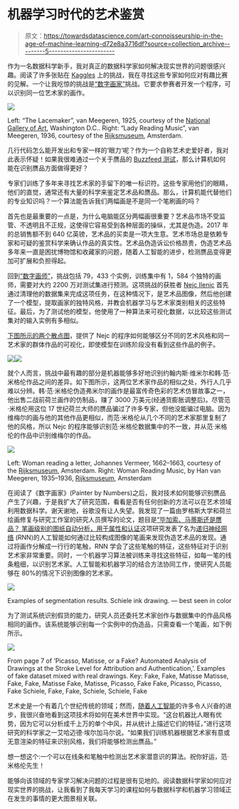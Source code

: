 # 机器学习时代的艺术鉴赏

> 原文：<https://towardsdatascience.com/art-connoisseurship-in-the-age-of-machine-learning-d72e8a3716df?source=collection_archive---------5----------------------->

作为一名数据科学新手，我对真正的数据科学家如何解决现实世界的问题很感兴趣。阅读了许多张贴在 [Kaggles](https://www.kaggle.com/datasets?utm_medium=paid&utm_source=google.com&utm_campaign=datasets+houseads&gclid=CjwKCAjw14rbBRB3EiwAKeoG_xw3LTSbvufEcN4dPvWdhi3g_rtLGW8AiQGrGgaZC5QOHHmxu7dg5xoCehMQAvD_BwE&dclid=CNmNwp_HztwCFcQNNwode5IIdA) 上的挑战，我在寻找这些专家如何应对有趣比赛的见解。一个让我吃惊的挑战是[“数字画家”](https://www.kaggle.com/c/painter-by-numbers)挑战。它要求参赛者开发一个程序，可以识别同一位艺术家的画作。

![](img/e50927dd2d32fb500289e2765d9a32bd.png)

Left: “The Lacemaker”, van Meegeren, 1925, courtesy of the [National Gallery of Art](http://www.nga.gov/), Washington D.C.. Right: “Lady Reading Music”, van Meegeren, 1936, courtesy of the [Rijksmuseum](http://www.rijksmuseum.nl/), Amsterdam.

几行代码怎么能开发出和专家一样的‘眼力’呢？作为一个自称艺术史爱好者，我对此表示怀疑！如果我很难通过一个关于赝品的 [Buzzfeed 测试](https://www.buzzfeed.com/jamiejones/can-you-spot-the-real-artwork-from-the-fake?utm_term=.oeJqq9dor#.xenppzYxa)，那么计算机如何能在识别赝品方面做得更好？

专家们训练了多年来寻找艺术家的手留下的唯一标识符。这些专家用他们的眼睛，他们的直觉，通常还有大量的科学来鉴定艺术品和赝品。那么，计算机能代替他们的专业知识吗？一个算法能告诉我们两幅画是不是同一个笔刷画的吗？

首先也是最重要的一点是，为什么电脑能区分两幅画很重要？艺术品市场不受监管、不透明且不正规，这使得它容易受到各种层面的操纵，尤其是伪造。2017 年的总销售额不到 640 亿英镑，艺术品的买卖是一项大生意。艺术市场总是依赖专家和可疑的鉴赏科学来确认作品的真实性。艺术品伪造诉讼价格昂贵，伪造艺术品多年来一直是困扰博物馆和收藏家的问题，随着人工智能的进步，检测赝品变得更加可扩展和负担得起。

回到[“数字画师”](http://blog.kaggle.com/2016/11/17/painter-by-numbers-competition-1st-place-winners-interview-nejc-ilenic/)，挑战包括 79，433 个实例，训练集中有 1，584 个独特的画师，需要对大约 2200 万对测试集进行预测。这项挑战的获胜者 [Nejc Ilenic](http://blog.kaggle.com/2016/11/17/painter-by-numbers-competition-1st-place-winners-interview-nejc-ilenic/) 首先通过清理他的数据集来完成这项任务，在这种情况下，是艺术品图像，然后他创建了一个模型，提取画家的独特风格，并教会机器学习与艺术家类别相关的这些特征。最后，为了测试他的模型，他使用了一种算法来可视化数据，以比较这些测试集对的输入实例有多相似。

[下图所示的两个散点图](https://github.com/inejc/painters)，提供了 Nejc 的程序如何能够区分不同的艺术风格和同一艺术家的群体作品的可视化，即使模型在训练阶段没有看到这些作品的例子。

![](img/53138b6e89a80a3f125ef15ea2c284f3.png)![](img/bef8770895f3181de76219e6b8df2077.png)

就个人而言，挑战中最有趣的部分是机器能够多好地识别约翰内斯·维米尔和韩·范·米格伦作品之间的差异。如下图所示，这两位艺术家作品的相似之处，外行人几乎难以分辨。韩·范·米格伦伪造弗米尔的画作是最富传奇色彩的艺术仿冒故事之一，他出售二战前荷兰画作的仿制品，赚了 3000 万美元(经通货膨胀调整后)。尽管范·米格伦用这位 17 世纪荷兰大师的赝品骗过了许多专家，但他没能骗过电脑。因为维梅尔的画与他的其他作品更相似，而范·米格伦从几个不同的艺术家那里复制了他的风格，所以 Nejc 的程序能够识别范·米格伦数据集中的不一致，并从范·米格伦的作品中识别维梅尔的作品。

![](img/df3261728b55250d0939209817924d0b.png)

Left: Woman reading a letter, Johannes Vermeer, 1662–1663, courtesy of the [Rijksmuseum](http://www.rijksmuseum.nl/), Amsterdam. Right: Woman Reading Music, by Han van Meegeren, 1935–1936, [Rijksmuseum](http://www.rijksmuseum.nl/), Amsterdam

在阅读了《数字画家》(Painter by Numbers)之后，我对技术如何能够识别赝品产生了兴趣，于是我扩大了研究范围，看看是否有任何创新的方法可以在艺术领域利用数据科学。谢天谢地，谷歌没有让人失望。我发现了一篇由罗格斯大学和荷兰绘画修复与研究工作室的研究人员撰写的论文，题目是[“毕加索、马蒂斯还是赝品？
笔画级别的图纸自动分析，用于属性和认证](https://arxiv.org/pdf/1711.03536.pdf)这项研究发表了名为[递归神经网络](/an-introduction-to-recurrent-neural-networks-72c97bf0912) (RNN)的人工智能如何通过比较构成图像的笔画来发现伪造艺术品的发现。通过将画作分解成一行行的笔触，RNN 学会了这些笔触的特征，这些特征对于识别艺术家非常重要。同时，一个机器学习算法被训练来寻找这些特征，如每一笔的线条粗细，以识别艺术家。人工智能和机器学习的结合方法协同工作，使研究人员能够在 80%的情况下识别图像的艺术家。

![](img/a739020075afa3d3acaa87d89cc01860.png)

Examples of segmentation results. Schiele ink drawing. — best seen in color

为了测试系统识别假货的能力，研究人员还委托艺术家创作与数据集中的作品风格相同的画作。该系统能够识别每一个实例中的伪造品，只需查看一个笔画，如下例所示。

![](img/7beccf85b699ee8967b17267c933cbcd.png)

From page 7 of ‘Picasso, Matisse, or a Fake? Automated Analysis of Drawings at the Stroke Level for Attribution and Authentication,’. Examples of fake dataset mixed with real drawings. Key: Fake, Fake, Matisse Matisse, Fake, Fake, Matisse Fake, Matisse, Picasso, Fake Fake, Picasso, Picasso, Fake Schiele, Fake, Fake, Schiele, Schiele, Fake

艺术史是一个有着几个世纪传统的领域；然而，[随着人工智能](https://www.artsy.net/article/artsy-editorial-these-four-technologies-may-finally-put-an-end-to-art-forgery)的许多令人兴奋的进步，我很兴奋地看到这项技术将如何在美术世界中实现。“这台机器比人眼有优势，因为它可以分析成千上万的单个中风，并从统计上描述它们的特征，”进行这项研究的科学家之一艾哈迈德·埃尔加马尔说。“如果我们训练机器根据艺术家有意或无意渲染的特征来识别风格，我们将能够检测出赝品。”

想一想这个:一个可以在线条和笔触中检测出艺术家潜意识的算法。祝你好运，范·米格伦先生！

能够向该领域的专家学习解决问题的过程是很有见地的。阅读数据科学家如何应对现实世界的挑战，让我看到了我每天学习的课程如何与数据科学和机器学习领域正在发生的事情的更大图景相关联。